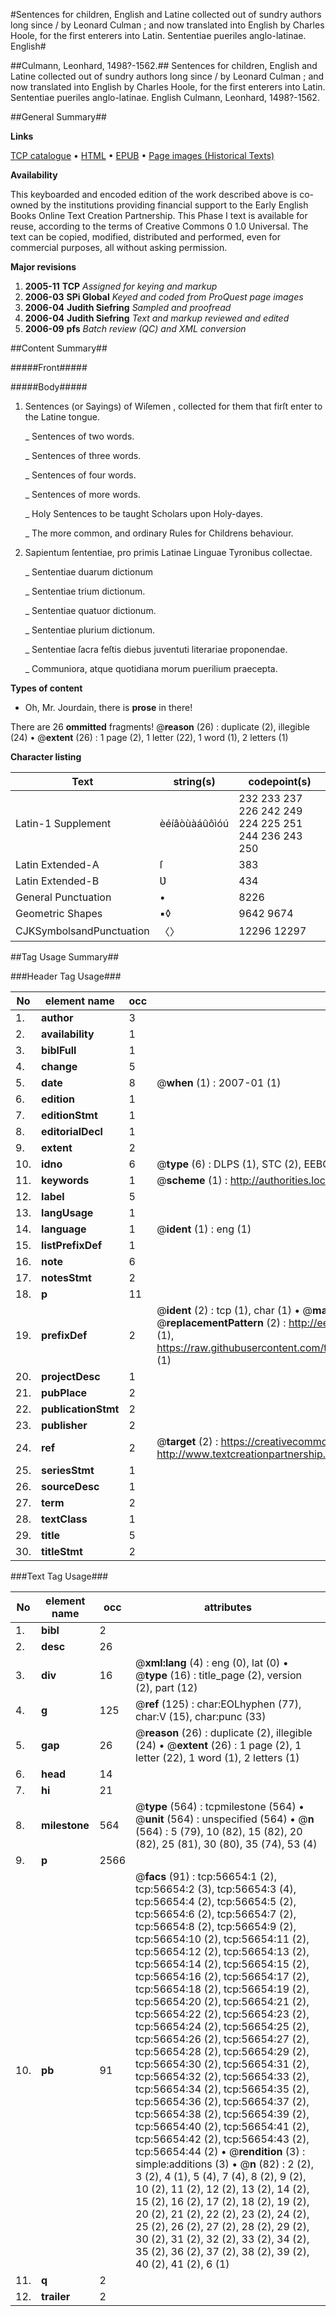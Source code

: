 #Sentences for children, English and Latine collected out of sundry authors long since / by Leonard Culman ; and now translated into English by Charles Hoole, for the first enterers into Latin. Sententiae pueriles anglo-latinae. English#

##Culmann, Leonhard, 1498?-1562.##
Sentences for children, English and Latine collected out of sundry authors long since / by Leonard Culman ; and now translated into English by Charles Hoole, for the first enterers into Latin.
Sententiae pueriles anglo-latinae. English
Culmann, Leonhard, 1498?-1562.

##General Summary##

**Links**

[TCP catalogue](http://www.ota.ox.ac.uk/tcp/)  • 
[HTML](http://tei.it.ox.ac.uk/tcp/Texts-HTML/free/A35/A35352.html)  • 
[EPUB](http://tei.it.ox.ac.uk/tcp/Texts-EPUB/free/A35/A35352.epub) • 
[Page images (Historical Texts)](https://data.historicaltexts.jisc.ac.uk/view?pubId=eebo-12233487e&pageId=eebo-12233487e-56654-1)

**Availability**

This keyboarded and encoded edition of the
	       work described above is co-owned by the institutions
	       providing financial support to the Early English Books
	       Online Text Creation Partnership. This Phase I text is
	       available for reuse, according to the terms of Creative
	       Commons 0 1.0 Universal. The text can be copied,
	       modified, distributed and performed, even for
	       commercial purposes, all without asking permission.

**Major revisions**

1. __2005-11__ __TCP__ *Assigned for keying and markup*
1. __2006-03__ __SPi Global__ *Keyed and coded from ProQuest page images*
1. __2006-04__ __Judith Siefring__ *Sampled and proofread*
1. __2006-04__ __Judith Siefring__ *Text and markup reviewed and edited*
1. __2006-09__ __pfs__ *Batch review (QC) and XML conversion*

##Content Summary##

#####Front#####

#####Body#####

1. Sentences (or Sayings) of Wiſemen , collected for them that firſt enter to the Latine tongue.

    _ Sentences of two words.

    _ Sentences of three words.

    _ Sentences of four words.

    _ Sentences of more words.

    _ Holy Sentences to be taught Scholars upon Holy-dayes.

    _  The more common, and ordinary Rules for Childrens behaviour.

1. Sapientum ſententiae,  pro primis Latinae Linguae Tyronibus collectae.

    _ Sententiae duarum dictionum

    _ Sententiae trium dictionum.

    _ Sententiae quatuor dictionum.

    _ Sententiae plurium dictionum.

    _ Sententiae ſacra feſtis diebus juventuti literariae proponendae.

    _  Communiora, atque quotidiana morum puerilium praecepta.

**Types of content**

  * Oh, Mr. Jourdain, there is **prose** in there!

There are 26 **ommitted** fragments! 
 @__reason__ (26) : duplicate (2), illegible (24)  •  @__extent__ (26) : 1 page (2), 1 letter (22), 1 word (1), 2 letters (1)

**Character listing**


|Text|string(s)|codepoint(s)|
|---|---|---|
|Latin-1 Supplement|èéíâòùàáûôìóú|232 233 237 226 242 249 224 225 251 244 236 243 250|
|Latin Extended-A|ſ|383|
|Latin Extended-B|Ʋ|434|
|General Punctuation|•|8226|
|Geometric Shapes|▪◊|9642 9674|
|CJKSymbolsandPunctuation|〈〉|12296 12297|

##Tag Usage Summary##

###Header Tag Usage###

|No|element name|occ|attributes|
|---|---|---|---|
|1.|__author__|3||
|2.|__availability__|1||
|3.|__biblFull__|1||
|4.|__change__|5||
|5.|__date__|8| @__when__ (1) : 2007-01 (1)|
|6.|__edition__|1||
|7.|__editionStmt__|1||
|8.|__editorialDecl__|1||
|9.|__extent__|2||
|10.|__idno__|6| @__type__ (6) : DLPS (1), STC (2), EEBO-CITATION (1), OCLC (1), VID (1)|
|11.|__keywords__|1| @__scheme__ (1) : http://authorities.loc.gov/ (1)|
|12.|__label__|5||
|13.|__langUsage__|1||
|14.|__language__|1| @__ident__ (1) : eng (1)|
|15.|__listPrefixDef__|1||
|16.|__note__|6||
|17.|__notesStmt__|2||
|18.|__p__|11||
|19.|__prefixDef__|2| @__ident__ (2) : tcp (1), char (1)  •  @__matchPattern__ (2) : ([0-9\-]+):([0-9IVX]+) (1), (.+) (1)  •  @__replacementPattern__ (2) : http://eebo.chadwyck.com/downloadtiff?vid=$1&page=$2 (1), https://raw.githubusercontent.com/textcreationpartnership/Texts/master/tcpchars.xml#$1 (1)|
|20.|__projectDesc__|1||
|21.|__pubPlace__|2||
|22.|__publicationStmt__|2||
|23.|__publisher__|2||
|24.|__ref__|2| @__target__ (2) : https://creativecommons.org/publicdomain/zero/1.0/ (1), http://www.textcreationpartnership.org/docs/. (1)|
|25.|__seriesStmt__|1||
|26.|__sourceDesc__|1||
|27.|__term__|2||
|28.|__textClass__|1||
|29.|__title__|5||
|30.|__titleStmt__|2||


###Text Tag Usage###

|No|element name|occ|attributes|
|---|---|---|---|
|1.|__bibl__|2||
|2.|__desc__|26||
|3.|__div__|16| @__xml:lang__ (4) : eng (0), lat (0)  •  @__type__ (16) : title_page (2), version (2), part (12)|
|4.|__g__|125| @__ref__ (125) : char:EOLhyphen (77), char:V (15), char:punc (33)|
|5.|__gap__|26| @__reason__ (26) : duplicate (2), illegible (24)  •  @__extent__ (26) : 1 page (2), 1 letter (22), 1 word (1), 2 letters (1)|
|6.|__head__|14||
|7.|__hi__|21||
|8.|__milestone__|564| @__type__ (564) : tcpmilestone (564)  •  @__unit__ (564) : unspecified (564)  •  @__n__ (564) : 5 (79), 10 (82), 15 (82), 20 (82), 25 (81), 30 (80), 35 (74), 53 (4)|
|9.|__p__|2566||
|10.|__pb__|91| @__facs__ (91) : tcp:56654:1 (2), tcp:56654:2 (3), tcp:56654:3 (4), tcp:56654:4 (2), tcp:56654:5 (2), tcp:56654:6 (2), tcp:56654:7 (2), tcp:56654:8 (2), tcp:56654:9 (2), tcp:56654:10 (2), tcp:56654:11 (2), tcp:56654:12 (2), tcp:56654:13 (2), tcp:56654:14 (2), tcp:56654:15 (2), tcp:56654:16 (2), tcp:56654:17 (2), tcp:56654:18 (2), tcp:56654:19 (2), tcp:56654:20 (2), tcp:56654:21 (2), tcp:56654:22 (2), tcp:56654:23 (2), tcp:56654:24 (2), tcp:56654:25 (2), tcp:56654:26 (2), tcp:56654:27 (2), tcp:56654:28 (2), tcp:56654:29 (2), tcp:56654:30 (2), tcp:56654:31 (2), tcp:56654:32 (2), tcp:56654:33 (2), tcp:56654:34 (2), tcp:56654:35 (2), tcp:56654:36 (2), tcp:56654:37 (2), tcp:56654:38 (2), tcp:56654:39 (2), tcp:56654:40 (2), tcp:56654:41 (2), tcp:56654:42 (2), tcp:56654:43 (2), tcp:56654:44 (2)  •  @__rendition__ (3) : simple:additions (3)  •  @__n__ (82) : 2 (2), 3 (2), 4 (1), 5 (4), 7 (4), 8 (2), 9 (2), 10 (2), 11 (2), 12 (2), 13 (2), 14 (2), 15 (2), 16 (2), 17 (2), 18 (2), 19 (2), 20 (2), 21 (2), 22 (2), 23 (2), 24 (2), 25 (2), 26 (2), 27 (2), 28 (2), 29 (2), 30 (2), 31 (2), 32 (2), 33 (2), 34 (2), 35 (2), 36 (2), 37 (2), 38 (2), 39 (2), 40 (2), 41 (2), 6 (1)|
|11.|__q__|2||
|12.|__trailer__|2||
